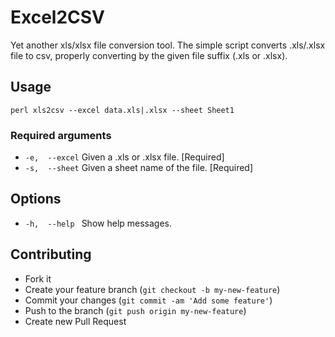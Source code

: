 Excel2CSV
=========

Yet another xls/xlsx file conversion tool.
The simple script converts .xls/.xlsx file to csv, properly converting by the given file suffix (.xls or .xlsx).

## Usage
`perl xls2csv --excel data.xls|.xlsx --sheet Sheet1`

### Required arguments
* `-e,  --excel`     Given a .xls or .xlsx file.       [Required]
* `-s,  --sheet`     Given a sheet name of the file.   [Required]

## Options
* `-h,  --help `     Show help messages.


## Contributing
* Fork it
* Create your feature branch (`git checkout -b my-new-feature`)
* Commit your changes (`git commit -am 'Add some feature'`)
* Push to the branch (`git push origin my-new-feature`)
* Create new Pull Request
